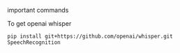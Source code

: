important commands

To get openai whisper
```
pip install git+https://github.com/openai/whisper.git SpeechRecognition
```